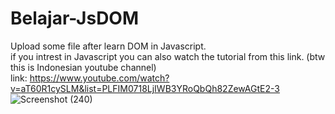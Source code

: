 # Belajar-JsDOM
Upload some file after learn DOM in Javascript.
<br>if you intrest in Javascript you can also watch the tutorial from this link. (btw this is Indonesian youtube channel)
<br>link: https://www.youtube.com/watch?v=aT60R1cySLM&list=PLFIM0718LjIWB3YRoQbQh82ZewAGtE2-3
![Screenshot (240)](https://user-images.githubusercontent.com/77600520/145501196-af2e2b82-5622-4246-9cc7-6fd39f8dd1bb.png)
